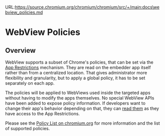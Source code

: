 URL:https://source.chromium.org/chromium/chromium/src/+/main:docs\webview_policies.md
# WebView Policies

## Overview

WebView supports a subset of Chrome's policies, that can be set via the
[App Restrictions][1] mechanism. They are read on the embedder app itself rather
than from a centralized location. That gives administrator more flexibility and
granularity, but to apply a global policy, it has to be set separately
on each app.

The policies will be applied to WebViews used inside the targeted apps without
having to modify the apps themselves. No special WebView APIs have been added
to expose policy information. If developers want to change their app's behavior
depending on that, they can [read them][2] as they have access to the
App Restrictions.

Please see the [Policy List on chromium.org][2] for more information and the
list of supported policies.

[3]: https://developer.android.com/training/enterprise/work-policy-ctrl.html#apply_restrictions
[1]: https://developer.android.com/training/enterprise/app-restrictions.html
[2]: https://cloud.google.com/docs/chrome-enterprise/policies
